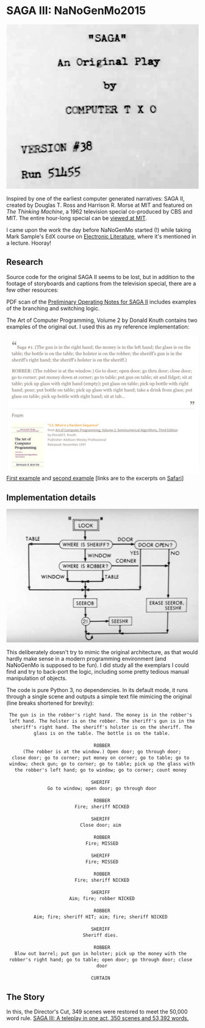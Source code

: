 SAGA III: NaNoGenMo2015
=======================

![Page](images/saga-title.png)

Inspired by one of the earliest computer generated narratives: SAGA II, created by
Douglas T. Ross and Harrison R. Morse at MIT and featured on _The Thinking Machine_,
a 1962 television special co-produced by CBS and MIT. The entire hour-long
special can be <a href="http://video.mit.edu/watch/the-thinking-machine-1961-mit-centennial-film-6712/">viewed at MIT</a>.

I came upon the work the day before NaNoGenMo started (!) while taking Mark Sample's EdX course on <a href="https://www.edx.org/course/electronic-literature-davidsonx-d004x">Electronic Literature</a>, where it's mentioned in a lecture. Hooray!

Research
--------------

Source code for the original SAGA II seems to be lost, but in addition to the
footage of storyboards and captions from the television special, there are a few
other resources:

PDF scan of the <a href="http://bitsavers.trailing-edge.com/pdf/mit/tx-0/memos/Morse_SAGAII_Oct60.pdf">Preliminary Operating Notes for SAGA II</a>
includes examples of the branching and switching logic.

The Art of Computer Programming, Volume 2 by Donald Knuth contains two examples of
the original out. I used this as my reference implementation:

![Page](images/knuth-quote.png)
<a href="https://www.safaribooksonline.com/a/art-of-computer/514751/">First example</a> and <a href="https://www.safaribooksonline.com/a/art-of-computer/514752/">second example</a> [links are to the excerpts on <a href="https://www.safaribooksonline.com/">Safari</a>]

Implementation details
----------------

![Page](images/look-detail.png)

This deliberately doesn't try to mimic the original architecture, as that
would hardly make sense in a modern programming environment (and NaNoGenMo
is supposed to be fun). I did study all the exemplars I could find and
try to back-port the logic, including some pretty tedious manual
manipulation of objects.

The code is pure Python 3, no dependencies. In its default mode, it runs
through a single scene and outputs a simple text file mimicing the original
(line breaks shortened for brevity):

```
 The gun is in the robber's right hand. The money is in the robber's
 left hand. The holster is on the robber. The sheriff's gun is in the
  sheriff's right hand. The sheriff's holster is on the sheriff. The
          glass is on the table. The bottle is on the table.

                                ROBBER
      (The robber is at the window.) Open door; go through door;
  close door; go to corner; put money on corner; go to table; go to
 window; check gun; go to corner; go to table; pick up the glass with
   the robber's left hand; go to window; go to corner; count money

                               SHERIFF
               Go to window; open door; go through door

                                ROBBER
                         Fire; sheriff NICKED

                               SHERIFF
                           Close door; aim

                                ROBBER
                             Fire; MISSED

                               SHERIFF
                             Fire; MISSED

                                ROBBER
                         Fire; sheriff NICKED

                               SHERIFF
                       Aim; fire; robber NICKED

                                ROBBER
          Aim; fire; sheriff HIT; aim; fire; sheriff NICKED

                               SHERIFF
                            Sheriff dies.

                                ROBBER
   Blow out barrel; put gun in holster; pick up the money with the
 robber's right hand; go to table; open door; go through door; close
                                 door

                               CURTAIN
```

The Story
---------

In this, the Director's Cut, 349 scenes were restored to meet the 50,000 word rule. <a href="https://github.com/lizadaly/nanogenmo2015/raw/master/sage-3.txt">SAGA III: A teleplay in one act, 350 scenes and 53,392 words.</a>
